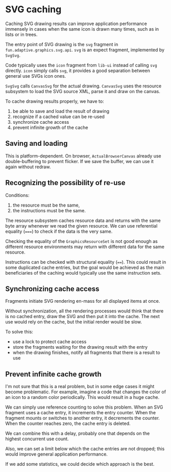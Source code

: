 # SVG caching

Caching SVG drawing results can improve application performance immensely
in cases when the same icon is drawn many times, such as in lists or in trees.

The entry point of SVG drawing is the `svg` fragment in `fun.adaptive.graphics.svg.api`.
`svg` is an expect fragment, implemented by `SvgSvg`.

Code typically uses the `icon` fragment from `lib-ui` instead of calling `svg` directly.
`icon` simply calls `svg`, it provides a good separation between general use SVGs icon ones.

`SvgSvg` calls `CanvasSvg` for the actual drawing. `CanvasSvg` uses the
resource subsystem to load the SVG source XML, parse it and draw on the canvas.

To cache drawing results properly, we have to:

1. be able to save and load the result of drawing
2. recognize if a cached value can be re-used
3. synchronize cache access
4. prevent infinite growth of the cache

## Saving and loading

This is platform-dependent. On browser, `ActualBrowserCanvas` already use double-buffering 
to prevent flicker. If we save the buffer, we can use it again without redraw.

## Recognizing the possibility of re-use

Conditions:

1. the resource must be the same,
2. the instructions must be the same.

The resource subsystem caches resource data and returns with the same byte array whenever
we read the given resource. We can use referential equality (`===`) to check if the data
is the very same.

Checking the equality of the `GraphicsResourceSet` is not good enough as different resource
environments may return with different data for the same resource.

Instructions can be checked with structural equality (`==`). This could result in some
duplicated cache entries, but the goal would be achieved as the main beneficiaries
of the caching would typically use the same instruction sets.

## Synchronizing cache access

Fragments initiate SVG rendering en-mass for all displayed items at once.

Without synchronization, all the rendering processes would think that there is no
cached entry, draw the SVG and then put it into the cache. The next use would 
rely on the cache, but the initial render would be slow.

To solve this:

- use a lock to protect cache access
- store the fragments waiting for the drawing result with the entry
- when the drawing finishes, notify all fragments that there is a result to use

## Prevent infinite cache growth

I'm not sure that this is a real problem, but in some edge cases it might become
problematic. For example, imagine a code that changes the color of an icon to a
random color periodically. This would result in a huge cache.

We can simply use reference counting to solve this problem. When an SVG fragment
uses a cache entry, it increments the entry counter. When the fragment mounts or
switches to another entry, it decrements the counter. When the counter reaches zero, 
the cache entry is deleted.

We can combine this with a delay, probably one that depends on the highest concurrent
use count.

Also, we can set a limit below which the cache entries are not dropped; this would
improve general application performance.

If we add some statistics, we could decide which approach is the best.





